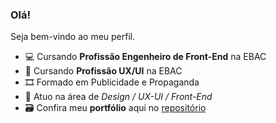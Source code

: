 ### Olá!
Seja bem-vindo ao meu perfil.

- 💻 Cursando **Profissão Engenheiro de Front-End** na EBAC
- 📱 Cursando **Profissão UX/UI** na EBAC
- 🎞️ Formado em Publicidade e Propaganda
- 🧩 Atuo na área de _Design / UX-UI / Front-End_
- 🗃️ Confira meu **portfólio** aqui no [repositório](https://github.com/fernandoluistp/portfolio-frontend)

<!--
**fernandoluistp/fernandoluistp** is a ✨ _special_ ✨ repository because its `README.md` (this file) appears on your GitHub profile.

Here are some ideas to get you started:

- 🔭 I’m currently working on ...
- 🌱 I’m currently learning ...
- 👯 I’m looking to collaborate on ...
- 🤔 I’m looking for help with ...
- 💬 Ask me about ...
- 📫 How to reach me: ...
- 😄 Pronouns: ...
- ⚡ Fun fact: ...
-->

